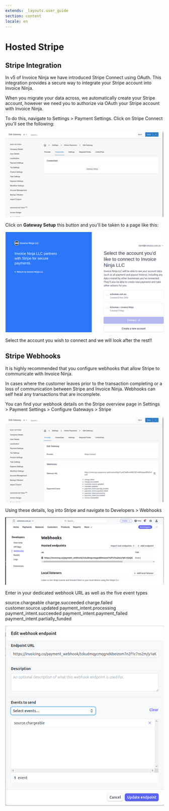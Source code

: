 ```yaml
---
extends: _layouts.user_guide 
section: content
locale: en
---
```


# Hosted Stripe

## Stripe Integration

In v5 of Invoice Ninja we have introduced Stripe Connect using OAuth. This integration provides a secure way to integrate your Stripe account into Invoice Ninja.

When you migrate your data across, we automatically create your Stripe account, however we need you to authorize via OAuth your Stripe account with Invoice Ninja. 

To do this, navigate to Settings > Payment Settings. Click on Stripe Connect you'll see the following:

![alt text](/assets/images/stripe/stripe1.png "Connect Stripe")

Click on <b>Gateway Setup</b> this button and you'll be taken to a page like this:

![alt text](/assets/images/stripe/stripe2.png "OAuth Stripe")

Select the account you wish to connect and we will look after the rest!!

## Stripe Webhooks

It is highly recommended that you configure webhooks that allow Stripe to communicate with Invoice Ninja.

In cases where the customer leaves prior to the transaction completing or a loss of communication between Stripe and Invoice Ninja. Webhooks can self heal any transactions that are incomplete.

You can find your webhook details on the Stripe overview page in Settings > Payment Settings > Configure Gateways > Stripe

![alt text](/assets/images/stripe/stripe_webhook_overview_1.png "Webhook Settings Invoice Ninja")

Using these details, log into Stripe and navigate to Developers > Webhooks

![alt text](/assets/images/stripe/stripe_webhook_overview_2.png "Webhook edit in Stripe")

Enter in your dedicated webhook URL as well as the five event types

<x-info>
source.chargeable  
charge.succeeded  
charge.failed  
customer.source.updated  
payment_intent.processing  
payment_intent.succeeded  
payment_intent.payment_failed  
payment_intent.partially_funded
</x-info>

![alt text](/assets/images/stripe/stripe_webhook_overview_3.png "Add Events")